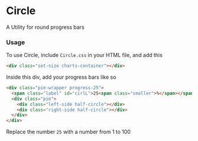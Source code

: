 # Circle
A Utility for round progress bars

### Usage

To use Circle, include ``Circle.css`` in your HTML file, and add this

```html
<div class="set-size charts-container"></div>
```

Inside this div, add your progress bars like so

```html
<div class="pie-wrapper progress-25">
  <span class="label" id="cirlL">25<span class="smaller">%</span></span>
  <div class="pie">
  	<div class="left-side half-circle"></div>
 	<div class="right-side half-circle"></div>
  </div>
</div>
```

Replace the number ``25`` with a number from 1 to 100